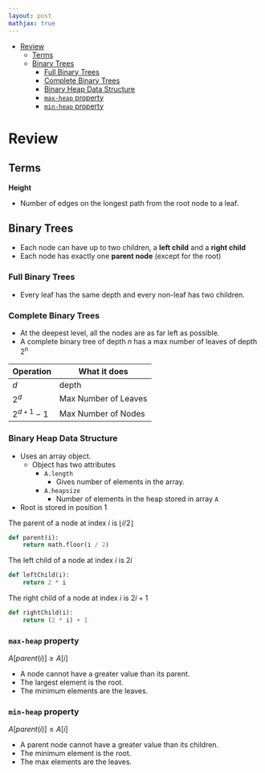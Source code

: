 ```yaml
---
layout: post
mathjax: true
---
```


- [Review](#review)
  - [Terms](#terms)
  - [Binary Trees](#binary-trees)
    - [Full Binary Trees](#full-binary-trees)
    - [Complete Binary Trees](#complete-binary-trees)
    - [Binary Heap Data Structure](#binary-heap-data-structure)
    - [`max-heap` property](#max-heap-property)
    - [`min-heap` property](#min-heap-property)

# Review

## Terms
**Height**
* Number of edges on the longest path from the root node to a leaf.

## Binary Trees
* Each node can have up to two children, a **left child** and a **right child**
* Each node has exactly one **parent node** (except for the root)

### Full Binary Trees
* Every leaf has the same depth and every non-leaf has two children.

### Complete Binary Trees
* At the deepest level, all the nodes are as far left as possible.
* A complete binary tree of depth $n$ has a max number of leaves of depth $2^n$

| Operation   | What it does         |
| ----------- | -------------------- |
| $d$         | depth                |
| $2^d$       | Max Number of Leaves |
| $2^{d+1}-1$ | Max Number of Nodes  |

### Binary Heap Data Structure
* Uses an array object.
  * Object has two attributes
    * `A.length`
      * Gives number of elements in the array.
    * `A.heapsize`
      * Number of elements in the heap stored in array `A`
* Root is stored in position 1

The parent of a node at index $i$ is $\lfloor{i/2}\rfloor$

```py
def parent(i):
	return math.floor(i / 2)
```

The left child of a node at index $i$ is $2i$

```py
def leftChild(i):
	return 2 * i
```

The right child of a node at index $i$ is $2i+1$

```py
def rightChild(i):
	return (2 * i) + 1
```

### `max-heap` property

$A[parent(i)] \ge A[i]$

* A node cannot have a greater value than its parent.
* The largest element is the root.
* The minimum elements are the leaves.

### `min-heap` property

$A[parent(i)] \le A[i]$

* A parent node cannot have a greater value than its children.
* The minimum element is the root.
* The max elements are the leaves.


